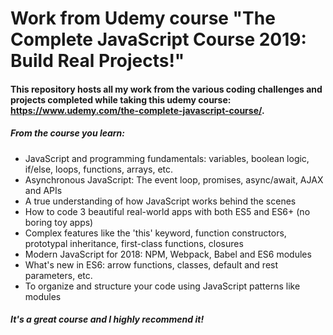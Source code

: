 # Work from Udemy course "The Complete JavaScript Course 2019: Build Real Projects!"

#### This repository hosts all my work from the various coding challenges and projects completed while taking this udemy course: https://www.udemy.com/the-complete-javascript-course/. 

##### From the course you learn:

* JavaScript and programming fundamentals: variables, boolean logic, if/else, loops, functions, arrays, etc.
* Asynchronous JavaScript: The event loop, promises, async/await, AJAX and APIs
* A true understanding of how JavaScript works behind the scenes
* How to code 3 beautiful real-world apps with both ES5 and ES6+ (no boring toy apps)
* Complex features like the 'this' keyword, function constructors, prototypal inheritance, first-class functions, closures
* Modern JavaScript for 2018: NPM, Webpack, Babel and ES6 modules
* What's new in ES6: arrow functions, classes, default and rest parameters, etc.
* To organize and structure your code using JavaScript patterns like modules

##### It's a great course and I highly recommend it!
